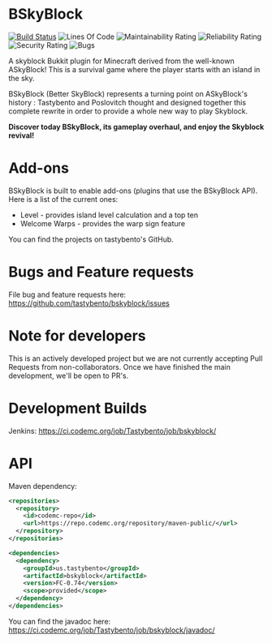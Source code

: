 BSkyBlock
==========

[![Build Status](https://travis-ci.org/tastybento/bskyblock.svg?branch=master)](https://travis-ci.org/tastybento/bskyblock)
![Lines Of Code](https://sonarcloud.io/api/project_badges/measure?project=us.tastybento%3Abskyblock&metric=ncloc)
![Maintainability Rating](https://sonarcloud.io/api/project_badges/measure?project=us.tastybento%3Abskyblock&metric=sqale_rating)
![Reliability Rating](https://sonarcloud.io/api/project_badges/measure?project=us.tastybento%3Abskyblock&metric=reliability_rating)
![Security Rating](https://sonarcloud.io/api/project_badges/measure?project=us.tastybento%3Abskyblock&metric=security_rating)
![Bugs](https://sonarcloud.io/api/project_badges/measure?project=us.tastybento%3Abskyblock&metric=bugs)


A skyblock Bukkit plugin for Minecraft derived from the well-known ASkyBlock!
This is a survival game where the player starts with an island in the sky.

BSkyBlock (Better SkyBlock) represents a turning point on ASkyBlock's history : Tastybento and Poslovitch thought and designed together this complete rewrite in order to provide a whole new way to play Skyblock.

**Discover today BSkyBlock, its gameplay overhaul, and enjoy the Skyblock revival!**

Add-ons
=======
BSkyBlock is built to enable add-ons (plugins that use the BSkyBlock API). Here is a list of the current ones:

* Level - provides island level calculation and a top ten
* Welcome Warps - provides the warp sign feature

You can find the projects on tastybento's GitHub.

Bugs and Feature requests
=========================
File bug and feature requests here: https://github.com/tastybento/bskyblock/issues

Note for developers
===================
This is an actively developed project but we are not currently accepting Pull Requests from non-collaborators. Once we have finished the main development, we'll be open to PR's.

Development Builds
==================
Jenkins: https://ci.codemc.org/job/Tastybento/job/bskyblock/

API
===
Maven dependency:
```xml
<repositories>
  <repository>
    <id>codemc-repo</id>
    <url>https://repo.codemc.org/repository/maven-public/</url>
  </repository>
</repositories>

<dependencies>
  <dependency>
    <groupId>us.tastybento</groupId>
    <artifactId>bskyblock</artifactId>
    <version>FC-0.74</version>
    <scope>provided</scope>
  </dependency>
</dependencies>
```

You can find the javadoc here: https://ci.codemc.org/job/Tastybento/job/bskyblock/javadoc/
